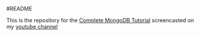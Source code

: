#README

This is the repository for the [Complete MongoDB Tutorial](https://youtube.com/playlist?list=PLxeyzbQXPChDalmRjaOK5XqFdYqYoQZLq&si=SUWUvid7sHGwyh6g) screencasted on my [youtube channel](www.youtube.com/@amarachiugwu_,
 "My YouTube Channel") 
